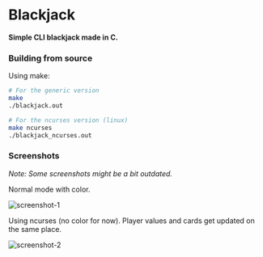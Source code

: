 # Blackjack
**Simple CLI blackjack made in C.**

### Building from source
Using make:
```bash
# For the generic version
make
./blackjack.out

# For the ncurses version (linux)
make ncurses
./blackjack_ncurses.out
```

### Screenshots
*Note: Some screenshots might be a bit outdated.*

Normal mode with color.

![screenshot-1](https://user-images.githubusercontent.com/29655971/184501150-83516d85-0614-4362-b415-135e7c68045b.png)

Using ncurses (no color for now). Player values and cards get updated on the same place.

![screenshot-2](https://user-images.githubusercontent.com/29655971/187574171-467c68a8-7411-451f-8ee6-3319fd24e63f.png)

